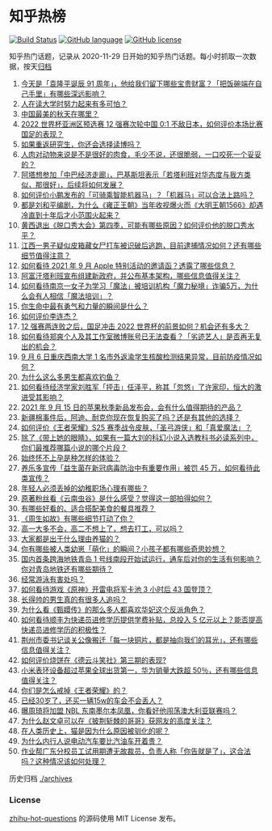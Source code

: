 # 知乎热榜
[![Build Status](https://github.com/ToWeLong/zhihu-hot-questions/workflows/CI/badge.svg)](https://github.com/ToWeLong/zhihu-hot-questions/actions)
[![GitHub language](https://img.shields.io/badge/language-golang-orange.svg)](https://golang.org/)
[![GitHub license](https://img.shields.io/github/license/ToWeLong/zhihu-hot-questions)](https://github.com/ToWeLong/zhihu-hot-questions/blob/main/LICENSE)

知乎热门话题，记录从 2020-11-29 日开始的知乎热门话题。每小时抓取一次数据，按天[归档](./archives)

<!-- BEGIN -->

1. [今天是「袁隆平诞辰 91 周年」，他给我们留下哪些宝贵财富？「把饭碗端在自己手里」有哪些深远影响？](https://www.zhihu.com/question/485193733)
1. [人在读大学时努力起来有多可怕？](https://www.zhihu.com/question/304422827)
1. [中国最美的秋天在哪里？](https://www.zhihu.com/question/25516962)
1. [2022 世界杯亚洲区预选赛 12 强赛次轮中国 0:1 不敌日本，如何评价本场比赛国足的表现？](https://www.zhihu.com/question/485320038)
1. [如果重返研究生，你还会选择读博吗？](https://www.zhihu.com/question/483788278)
1. [人肉对动物来说是不是很好的肉食，毛少不说，还很脆弱，一口咬死一个妥妥的？](https://www.zhihu.com/question/477807786)
1. [阿塔想参加「中巴经济走廊」，巴基斯坦表示「若塔利班对华态度与我方类似，那很好」，后续将如何发展？](https://www.zhihu.com/question/485239844)
1. [如何评价小鹏发布的「可骑乘智能机器马」？「机器马」可以合法上路吗？](https://www.zhihu.com/question/485255102)
1. [都是刘和平编剧，为什么《雍正王朝》当年收视爆火而《大明王朝1566》却遇冷直到十年后才小范围火起来？](https://www.zhihu.com/question/478233531)
1. [黄西退出《脱口秀大会》第四季，可能有哪些原因？如何评价他的脱口秀水平？](https://www.zhihu.com/question/485374020)
1. [江西一男子疑似皮箱藏女尸打车被识破后逃跑，目前逮捕情况如何？还有哪些细节值得注意？](https://www.zhihu.com/question/485333193)
1. [如何看待 2021 年 9 月 Apple 特别活动的邀请函？透露了哪些信息？](https://www.zhihu.com/question/485413476)
1. [阿富汗塔利班宣布组建新政府，并公布基本架构，哪些信息值得关注？](https://www.zhihu.com/question/485395119)
1. [如何看待南京一女子为学习「魔法」被培训机构「魔力秘境」诈骗5万，为什么会有人相信「魔法培训」？](https://www.zhihu.com/question/485226563)
1. [你生命中最有勇气和力量的瞬间是什么？](https://www.zhihu.com/question/22335730)
1. [如何评价李连杰？](https://www.zhihu.com/question/48624630)
1. [12 强赛两连败之后，国足冲击 2022 世界杯的前景如何？机会还有多大？](https://www.zhihu.com/question/485418486)
1. [如何看待郑爽个人及其工作室微博账号已无法查看？「劣迹艺人」是否再无复出的机会？](https://www.zhihu.com/question/485315447)
1. [9 月 6 日重庆西南大学 1 名市外返渝学生核酸检测结果异常，目前防疫情况如何？](https://www.zhihu.com/question/485167022)
1. [为什么这么多男生都喜欢钓鱼？](https://www.zhihu.com/question/483306668)
1. [如何看待经济学家刘胜军「抨击」任泽平，称其「忽悠」了许家印，恒大的激进受其影响？](https://www.zhihu.com/question/485219813)
1. [2021 年 9 月 15 日的苹果秋季新品发布会，会有什么值得期待的产品？](https://www.zhihu.com/question/485413262)
1. [新疆棉事件后，阿迪、耐克你现在恢复购买了吗？还是有其他的选择？](https://www.zhihu.com/question/465033483)
1. [如何评价《王者荣耀》S25 赛季战令皮肤，「圣弓游侠」和「真爱魔法」？](https://www.zhihu.com/question/485118863)
1. [除了《带上她的眼睛》，如果有一篇大刘的科幻小说入选教科书必读系列中，你们最推荐哪篇小说的哪个片段？](https://www.zhihu.com/question/484977538)
1. [始终怀不上孕是种怎样的体验？](https://www.zhihu.com/question/267000720)
1. [养乐多宣传「益生菌在新冠病毒防治中有重要作用」被罚 45 万，如何看待此类宣传？](https://www.zhihu.com/question/485026413)
1. [年轻人必须丢掉的幼稚职场心理有哪些？](https://www.zhihu.com/question/484405014)
1. [原著粉丝看《云南虫谷》是什么感受？觉得这一部拍得如何？](https://www.zhihu.com/question/483556325)
1. [有哪些好看的、适合搭配美食的餐具推荐？](https://www.zhihu.com/question/23454759)
1. [《周生如故》有哪些细节打动了你？](https://www.zhihu.com/question/483879585)
1. [高一大多不会，高二不想上了，想去打工，可以吗？](https://www.zhihu.com/question/485188208)
1. [大家都是出于什么理由养猫的？](https://www.zhihu.com/question/480847855)
1. [你有哪些被人类幼崽「萌化」的瞬间？小孩子都有哪些奇思妙想？](https://www.zhihu.com/question/484861360)
1. [国内首条跨海地铁青岛 1 号线南段开始试运行，通车后对你的生活有何影响？你对青岛地铁还有哪些期待？](https://www.zhihu.com/question/485222996)
1. [经常游泳有害处吗？](https://www.zhihu.com/question/470855035)
1. [如何看待游戏《原神》开雷电将军卡池 3 小时后 43 国登顶？](https://www.zhihu.com/question/484478612)
1. [长得帅的男生真的有很多人追吗？](https://www.zhihu.com/question/466307046)
1. [为什么看《甄嬛传》的那么多人都喜欢华妃这个反派角色？](https://www.zhihu.com/question/24823315)
1. [如何看待顺丰为快递员进修学历提供学费补贴，总投入 5 亿元以上？能否提高快递员进修学历的积极性？](https://www.zhihu.com/question/485204270)
1. [荆州市委书记谈关公像搬迁「每一块铜片，都是抽向我们的耳光」，还有哪些信息值得关注？](https://www.zhihu.com/question/485228372)
1. [如何评价烧饼在《德云斗笑社》第三期的表现?](https://www.zhihu.com/question/485146663)
1. [小米表环设备超过苹果全球出货第一，华为销量大跌超 50％，还有哪些信息值得关注？](https://www.zhihu.com/question/484683869)
1. [你们是怎么戒掉《王者荣耀》的？](https://www.zhihu.com/question/457993130)
1. [已经30岁了，还买一辆15w的车会不会丢人？](https://www.zhihu.com/question/484218237)
1. [曝周琦将加盟 NBL 东南墨尔本凤凰，你看好他闯荡澳大利亚联赛吗？](https://www.zhihu.com/question/485130832)
1. [为什么赵文卓可以在《披荆斩棘的哥哥》获网友的高度关注？](https://www.zhihu.com/question/483432914)
1. [在人类历史上，猫是因为什么原因被驯化的呢？](https://www.zhihu.com/question/399880441)
1. [为什么内行人说电动汽车要比汽油车开着贵？](https://www.zhihu.com/question/473523126)
1. [作业帮广东分校员工试用期遭无故裁员，负责人称「你告就是了」，这合法吗？这种情况该如何处理？](https://www.zhihu.com/question/485248419)

<!-- END -->

历史归档 [./archives](./archives)


### License
[zhihu-hot-questions](https://github.com/towelong/zhihu-hot-questions) 的源码使用 MIT License 发布。